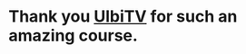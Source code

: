 <h1>Thank you <a href="https://www.youtube.com/c/UlbiTV">UlbiTV</a> for such an amazing course.</h1>


